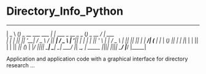 # Directory_Info_Python
 ____   _                    _                               _          __        
|  _ \ (_) _ __   ___   ___ | |_   ___   _ __  _   _        (_) _ __   / _|  ___  
| | | || || '__| / _ \ / __|| __| / _ \ | '__|| | | |       | || '_ \ | |_  / _ \ 
| |_| || || |   |  __/| (__ | |_ | (_) || |   | |_| |       | || | | ||  _|| (_) |
|____/ |_||_|    \___| \___| \__| \___/ |_|    \__, | _____ |_||_| |_||_|   \___/ 
                                               |___/ |_____|                      

Application and application code with a graphical interface for directory research
...

